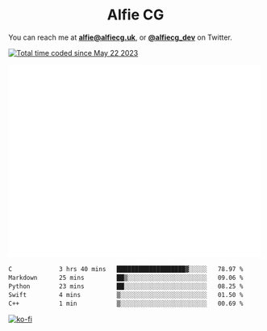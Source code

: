 <h1 align="center">Alfie CG</h1>

You can reach me at **alfie@alfiecg.uk**, or **[@alfiecg_dev](https://twitter.com/alfiecg_dev)** on Twitter.

<a href="https://wakatime.com/@61592169-b9cf-4af8-b6fa-8ac7d4369b01"><img src="https://wakatime.com/badge/user/61592169-b9cf-4af8-b6fa-8ac7d4369b01.svg" alt="Total time coded since May 22 2023" /></a>


<img align="center" src="/github-metrics.svg" alt="Metrics" width="500">

 <!--[![GitHub Streak](https://streak-stats.demolab.com/?user=alfiecg24)](https://git.io/streak-stats)-->

<!--START_SECTION:waka-->

```txt
C             3 hrs 40 mins   ███████████████████▓░░░░░   78.97 %
Markdown      25 mins         ██▒░░░░░░░░░░░░░░░░░░░░░░   09.06 %
Python        23 mins         ██░░░░░░░░░░░░░░░░░░░░░░░   08.25 %
Swift         4 mins          ▒░░░░░░░░░░░░░░░░░░░░░░░░   01.50 %
C++           1 min           ▒░░░░░░░░░░░░░░░░░░░░░░░░   00.69 %
```

<!--END_SECTION:waka-->

[![ko-fi](https://ko-fi.com/img/githubbutton_sm.svg)](https://ko-fi.com/M4M5R3BHU)
